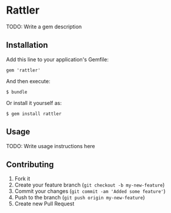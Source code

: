 # Rattler

TODO: Write a gem description

## Installation

Add this line to your application's Gemfile:

    gem 'rattler'

And then execute:

    $ bundle

Or install it yourself as:

    $ gem install rattler

## Usage

TODO: Write usage instructions here

## Contributing

1. Fork it
2. Create your feature branch (`git checkout -b my-new-feature`)
3. Commit your changes (`git commit -am 'Added some feature'`)
4. Push to the branch (`git push origin my-new-feature`)
5. Create new Pull Request
